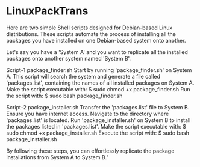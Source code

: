 # LinuxPackTrans
Here are two simple Shell scripts designed for Debian-based Linux distributions. These scripts automate the process of installing all the packages you have installed on one Debian-based system onto another.

Let's say you have a 'System A' and you want to replicate all the installed packages onto another system named 'System B'.

Script-1 package_finder.sh
Start by running 'package_finder.sh' on System A. This script will search the system and generate a file called 'packages.list', containing the names of all installed packages on System A.
        Make the script executable with: $ sudo chmod +x package_finder.sh
        Run the script with: $ sudo bash package_finder.sh

Script-2 package_installer.sh
Transfer the 'packages.list' file to System B. Ensure you have internet access.
    Navigate to the directory where 'packages.list' is located.
    Run 'package_installer.sh' on System B to install the packages listed in 'packages.list'.
        Make the script executable with: $ sudo chmod +x package_installer.sh
        Execute the script with: $ sudo bash package_installer.sh

By following these steps, you can effortlessly replicate the package installations from System A to System B."
